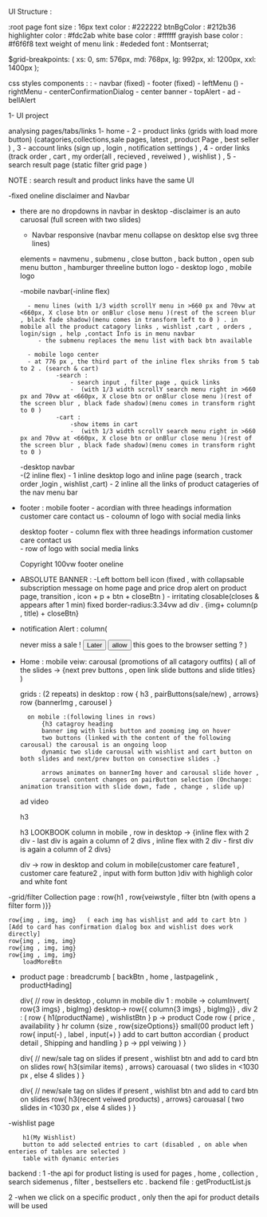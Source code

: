 UI Structure :

:root
page font size : 16px
text color : #222222
btnBgColor : #212b36
highlighter color : #fdc2ab
white base color : #ffffff
grayish base color : #f6f6f8
text weight of menu link : #ededed
font :  Montserrat;

$grid-breakpoints: (
  xs: 0,
  sm: 576px,
  md: 768px,
  lg: 992px,
  xl: 1200px,
  xxl: 1400px
); 

css styles components :  : 
    - navbar        (fixed)
    - footer        (fixed)
    - leftMenu      ()
    - rightMenu
    - centerConfirmationDialog
    - center banner
    - topAlert
    - ad
    - bellAlert

1-  UI project

analysing pages/tabs/links
1- home - 
2 - product links (grids with load more button) (catagories,collections,sale pages, latest , product Page , best seller ) , 
3 - account links (sign up , login , notification settings ) ,
4 -  order links (track order , cart , my order(all , recieved , reveiwed ) , wishlist ) , 
5 - search result page (static filter grid page )

NOTE : search result and product links have the same UI


-fixed oneline disclaimer and Navbar
- there are no dropdowns in navbar in desktop
    -disclaimer is an auto caruosal (full screen with two slides)
    - Navbar responsive (navbar menu collapse on desktop else svg three lines)

    elements = navmenu , submenu , close button , back button , open sub menu button , hamburger threeline button 
        logo - desktop logo , mobile logo
        

    -mobile navbar(-inline flex)

        - menu lines (with 1/3 width scrollY menu in >660 px and 70vw at <660px, X close btn or onBlur close menu )(rest of the screen blur , black fade shadow)(menu comes in transform left to 0 ) . in mobile all the product catagory links , wishlist ,cart , orders , login/sign , help ,contact Info is in menu navbar
           - the submenu replaces the menu list with back btn available 

        - mobile logo center
        - at 776 px , the third part of the inline flex shriks from 5 tab to 2 . (search & cart)
                -search :
                    - search input , filter page , quick links
                    -  (with 1/3 width scrollY search menu right in >660 px and 70vw at <660px, X close btn or onBlur close menu )(rest of the screen blur , black fade shadow)(menu comes in transform right to 0 )
                -cart :
                    -show items in cart  
                    -  (with 1/3 width scrollY search menu right in >660 px and 70vw at <660px, X close btn or onBlur close menu )(rest of the screen blur , black fade shadow)(menu comes in transform right to 0 )

    -desktop navbar  
    -(2 inline flex)
        - 1 inline 
            desktop logo  and inline page (search , track order ,login , wishlist ,cart)
        - 2 inline 
            all the links of product catageries of the nav menu bar    

- footer :
    mobile footer 
        - acordian with three headings 
            information
            customer care 
            contact us 
        - coloumn of logo with social media links

    desktop footer 
        - column flex with three headings 
            information
            customer care 
            contact us         
        - row of logo with social media links    

    Copyright 100vw footer oneline        

- ABSOLUTE BANNER :
        -Left bottom bell icon (fixed , with collapsable subscription message on home page and price drop alert on product page, transition , icon + p + btn + closeBtn ) 
        - irritating closable(closes & appears after 1 min) fixed border-radius:3.34vw ad div . {img+ column(p , title) + closeBtn} 

- notification Alert : 
    column(
        <p>never miss a sale !
        <button>Later</button> 
        <button>allow</button> this goes to the browser setting ? 
    )

- Home : 
    mobile veiw:
    carousal  (promotions of all catagory outfits) ( all of the slides -> {next prev buttons , open link slide buttons and slide titles} )
    
    grids :  (2 repeats)
        in desktop : 
            row { h3 , pairButtons(sale/new) , arrows}
            row {bannerImg , carousel }

        on mobile :(following lines in rows)
            {h3 catagroy heading 
            banner img with links button and zooming img on hover
            two buttons (linked with the content of the following carousal) the carousal is an ongoing loop
            dynamic two slide carousal with wishlist and cart button on both slides and next/prev button on consective slides .}

            arrows animates on bannerImg hover and carousal slide hover , 
            carousel content changes on pairButton selection (Onchange: animation transition with slide down, fade , change , slide up)

    ad video

    h3

    <!-- catagory grid -->
    h3 LOOKBOOK
    column in mobile , row in desktop -> {inline flex with 2 div - last div is again a column of 2 divs , inline flex with 2 div - first div is again a column of 2 divs}

    div -> row in desktop and colum in mobile(customer care feature1 , customer care feature2 , input with form button )div with highligh color and white font 

-grid/filter Collection page :
    row{h1 , row{veiwstyle , filter btn (with opens a filter form )}}

    row{img , img, img}   ( each img has wishlist and add to cart btn )[Add to card has confirmation dialog box and wishlist does work directly]
    row{img , img, img}
    row{img , img, img}
    row{img , img, img}
        loadMoreBtn


- product page :
    breadcrumb [ backBtn , home , lastpagelink , productHading]

    div{            // row in desktop , column in mobile
        div 1 :
        mobile -> columInvert{ row{3 imgs} , bigImg}
        desktop-> row{{ column{3 imgs} , bigImg}}
        ,
        div 2 :
        (
            row { h1(productName) , wishlistBtn }
            p -> product Code
            row { price , availability }
            hr
            column {size , row{sizeOptions}}
            small(00 product left )
            row{ input(-) , label , input(+) }
            add to cart button 
            accordian { product detail  , Shipping and handling }
            p -> ppl veiwing 
            )
    }   

    div{                // new/sale tag on slides if present , wishlist btn and add to card btn on slides
        row{ h3(similar items) , arrows}
        carouasal ( two slides in <1030 px , else 4 slides )
    }

    div{                // new/sale tag on slides if present , wishlist btn and add to card btn on slides
        row{ h3(recent veiwed products) , arrows}
        carouasal ( two slides in <1030 px , else 4 slides )
    }


-wishlist page 

        h1(My Wishlist)
        button to add selected entries to cart (disabled , on able when enteries of tables are selected )
        table with dynamic enteries 


backend : 
1 -the api for product listing is used for pages , home , collection , search sidemenus , filter , bestsellers etc . backend file : getProductList.js

2 -when we click on a specific product , only then the api for product details will be used
